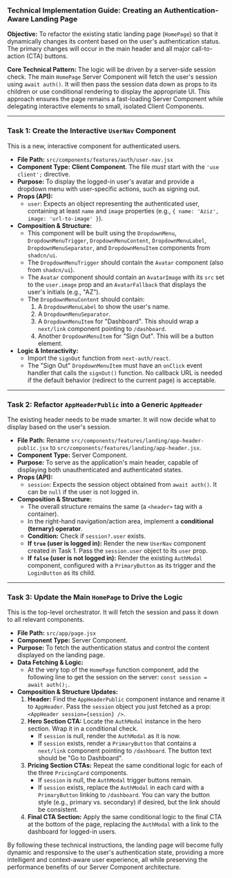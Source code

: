 ### **Technical Implementation Guide: Creating an Authentication-Aware Landing Page**

**Objective:** To refactor the existing static landing page (`HomePage`) so that it dynamically changes its content based on the user's authentication status. The primary changes will occur in the main header and all major call-to-action (CTA) buttons.

**Core Technical Pattern:** The logic will be driven by a server-side session check. The main `HomePage` Server Component will fetch the user's session using `await auth()`. It will then pass the session data down as props to its children or use conditional rendering to display the appropriate UI. This approach ensures the page remains a fast-loading Server Component while delegating interactive elements to small, isolated Client Components.

---

### **Task 1: Create the Interactive `UserNav` Component**

This is a new, interactive component for authenticated users.

- **File Path:** `src/components/features/auth/user-nav.jsx`
- **Component Type:** **Client Component**. The file _must_ start with the `'use client';` directive.
- **Purpose:** To display the logged-in user's avatar and provide a dropdown menu with user-specific actions, such as signing out.
- **Props (API):**
  - `user`: Expects an object representing the authenticated user, containing at least `name` and `image` properties (e.g., `{ name: 'Aziz', image: 'url-to-image' }`).
- **Composition & Structure:**
  - This component will be built using the `DropdownMenu`, `DropdownMenuTrigger`, `DropdownMenuContent`, `DropdownMenuLabel`, `DropdownMenuSeparator`, and `DropdownMenuItem` components from `shadcn/ui`.
  - The `DropdownMenuTrigger` should contain the `Avatar` component (also from `shadcn/ui`).
  - The `Avatar` component should contain an `AvatarImage` with its `src` set to the `user.image` prop and an `AvatarFallback` that displays the user's initials (e.g., "AZ").
  - The `DropdownMenuContent` should contain:
    1.  A `DropdownMenuLabel` to show the user's name.
    2.  A `DropdownMenuSeparator`.
    3.  A `DropdownMenuItem` for "Dashboard". This should wrap a `next/link` component pointing to `/dashboard`.
    4.  Another `DropdownMenuItem` for "Sign Out". This will be a button element.
- **Logic & Interactivity:**
  - Import the `signOut` function from `next-auth/react`.
  - The "Sign Out" `DropdownMenuItem` must have an `onClick` event handler that calls the `signOut()` function. No callback URL is needed if the default behavior (redirect to the current page) is acceptable.

---

### **Task 2: Refactor `AppHeaderPublic` into a Generic `AppHeader`**

The existing header needs to be made smarter. It will now decide what to display based on the user's session.

- **File Path:** Rename `src/components/features/landing/app-header-public.jsx` to `src/components/features/landing/app-header.jsx`.
- **Component Type:** Server Component.
- **Purpose:** To serve as the application's main header, capable of displaying both unauthenticated and authenticated states.
- **Props (API):**
  - `session`: Expects the session object obtained from `await auth()`. It can be `null` if the user is not logged in.
- **Composition & Structure:**
  - The overall structure remains the same (a `<header>` tag with a container).
  - In the right-hand navigation/action area, implement a **conditional (ternary) operator**.
  - **Condition:** Check if `session?.user` exists.
  - **If `true` (user is logged in):** Render the new `UserNav` component created in Task 1. Pass the `session.user` object to its `user` prop.
  - **If `false` (user is not logged in):** Render the existing `AuthModal` component, configured with a `PrimaryButton` as its trigger and the `LoginButton` as its child.

---

### **Task 3: Update the Main `HomePage` to Drive the Logic**

This is the top-level orchestrator. It will fetch the session and pass it down to all relevant components.

- **File Path:** `src/app/page.jsx`
- **Component Type:** Server Component.
- **Purpose:** To fetch the authentication status and control the content displayed on the landing page.
- **Data Fetching & Logic:**
  - At the very top of the `HomePage` function component, add the following line to get the session on the server: `const session = await auth();`.
- **Composition & Structure Updates:**
  1.  **Header:** Find the `AppHeaderPublic` component instance and rename it to `AppHeader`. Pass the `session` object you just fetched as a prop: `<AppHeader session={session} />`.
  2.  **Hero Section CTA:** Locate the `AuthModal` instance in the hero section. Wrap it in a conditional check.
      - If `session` is null, render the `AuthModal` as it is now.
      - If `session` exists, render a `PrimaryButton` that contains a `next/link` component pointing to `/dashboard`. The button text should be "Go to Dashboard".
  3.  **Pricing Section CTAs:** Repeat the same conditional logic for each of the three `PricingCard` components.
      - If `session` is null, the `AuthModal` trigger buttons remain.
      - If `session` exists, replace the `AuthModal` in each card with a `PrimaryButton` linking to `/dashboard`. You can vary the button style (e.g., primary vs. secondary) if desired, but the link should be consistent.
  4.  **Final CTA Section:** Apply the same conditional logic to the final CTA at the bottom of the page, replacing the `AuthModal` with a link to the dashboard for logged-in users.

By following these technical instructions, the landing page will become fully dynamic and responsive to the user's authentication state, providing a more intelligent and context-aware user experience, all while preserving the performance benefits of our Server Component architecture.
